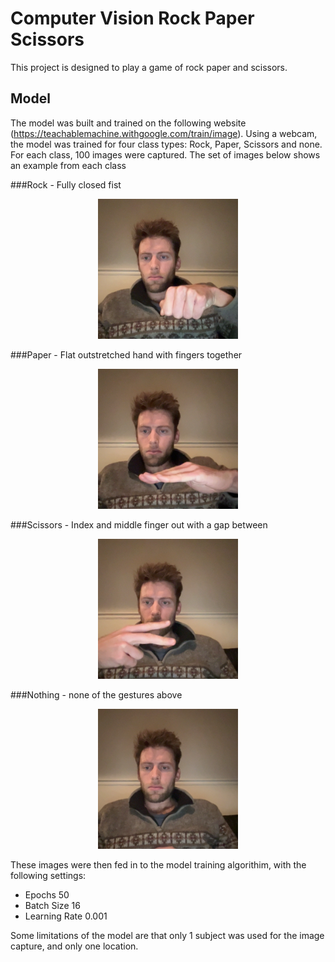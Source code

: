 # Computer Vision Rock Paper Scissors

This project is designed to play a game of rock paper and scissors.

## Model

The model was built and trained on the following website (https://teachablemachine.withgoogle.com/train/image). Using a webcam, the model was trained for four class types: Rock, Paper, Scissors and none. For each class, 100 images were captured. The set of images below shows an example from each class

###Rock - Fully closed fist
<p align="center">
    <img src = '/images/rock.png'>
</p>

###Paper - Flat outstretched hand with fingers together

<p align="center">
    <img src = '/images/paper.png'>
</p>

###Scissors - Index and middle finger out with a gap between

<p align="center">
    <img src = '/images/scissors.png'>
</p>

###Nothing - none of the gestures above

<p align="center">
    <img src = '/images/nothing.png'>
</p>

These images were then fed in to the model training algorithim, with the following settings:

- Epochs 50
- Batch Size 16
- Learning Rate 0.001

 Some limitations of the model are that only 1 subject was used for the image capture, and only one location.